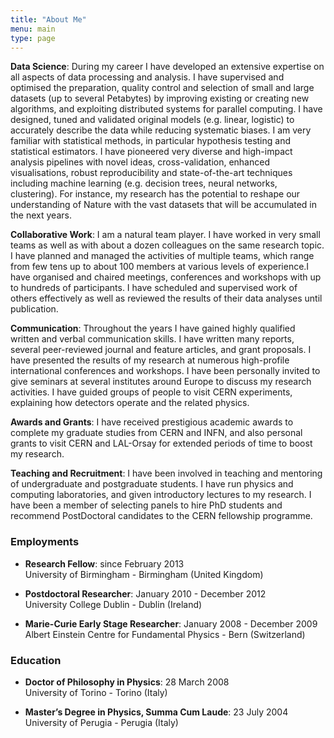 ```yaml
---
title: "About Me"
menu: main
type: page
---
```


**Data Science**: During my career I have developed an extensive expertise on all aspects of data processing and analysis. I have supervised and optimised the preparation, quality control and selection of small and large datasets (up to several Petabytes) by improving existing or creating new algorithms, and exploiting distributed systems for parallel computing. I have designed, tuned and validated original models (e.g. linear, logistic) to accurately describe the data while reducing systematic biases. I am very familiar with statistical methods, in particular hypothesis testing and statistical estimators. I have pioneered very diverse and high-impact analysis pipelines with novel ideas, cross-validation, enhanced visualisations, robust reproducibility and state-of-the-art techniques including machine learning (e.g. decision trees, neural networks, clustering). For instance, my research has the potential to reshape our understanding of Nature with the vast datasets that will be accumulated in the next years.

**Collaborative Work**: I am a natural team player. I have worked in very small teams as well as with about a dozen colleagues on the same research topic. I have planned and managed the activities of multiple teams, which range from few tens up to about 100 members at various levels of experience.I have organised and chaired meetings, conferences and workshops with up to hundreds of participants. I have scheduled and supervised work of others effectively as well as reviewed the results of their data analyses until publication.

**Communication**: Throughout the years I have gained highly qualified written and verbal communication skills. I have written many reports, several peer-reviewed journal and feature articles, and grant proposals. I have presented the results of my research at numerous high-profile international conferences and workshops. I have been personally invited to give seminars at several institutes around Europe to discuss my research activities. I have guided groups of people to visit CERN experiments, explaining how detectors operate and the related physics.

**Awards and Grants**: I have received prestigious academic awards to complete my graduate studies from CERN and INFN, and also personal grants to visit CERN and LAL-Orsay for extended periods of time to boost my research.

**Teaching and Recruitment**: I have been involved in teaching and mentoring of undergraduate and postgraduate students. I have run physics and computing laboratories, and given introductory lectures to my research. I have been a member of selecting panels to hire PhD students and recommend PostDoctoral candidates to the CERN fellowship programme.


### Employments

- **Research Fellow**: since February 2013  
University of Birmingham - Birmingham (United Kingdom)

- **Postdoctoral Researcher**: January 2010 - December 2012  
University College Dublin - Dublin (Ireland)

- **Marie-Curie Early Stage Researcher**: January 2008 - December 2009  
Albert Einstein Centre for Fundamental Physics - Bern (Switzerland)


### Education

- **Doctor of Philosophy in Physics**: 28 March 2008  
University of Torino - Torino (Italy)

- **Master’s Degree in Physics, Summa Cum Laude**: 23 July 2004  
University of Perugia - Perugia (Italy)
